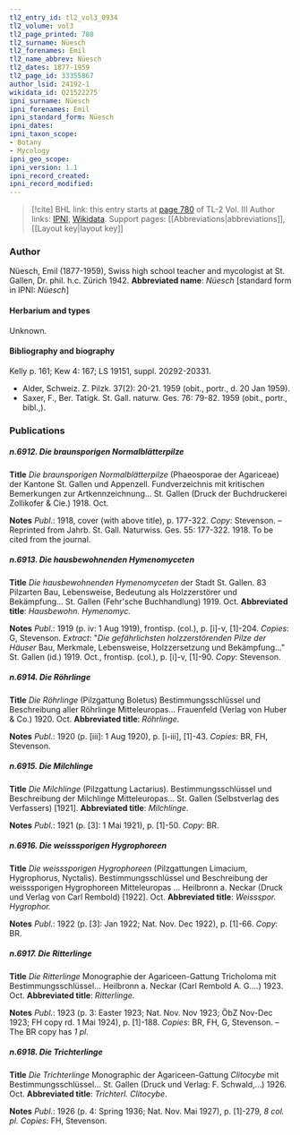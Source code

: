 ```yaml
---
tl2_entry_id: tl2_vol3_0934
tl2_volume: vol3
tl2_page_printed: 780
tl2_surname: Nüesch
tl2_forenames: Emil
tl2_name_abbrev: Nüesch
tl2_dates: 1877-1959
tl2_page_id: 33355867
author_lsid: 24192-1
wikidata_id: Q21522275
ipni_surname: Nüesch
ipni_forenames: Emil
ipni_standard_form: Nüesch
ipni_dates: 
ipni_taxon_scope: 
- Botany
- Mycology
ipni_geo_scope: 
ipni_version: 1.1
ipni_record_created: 
ipni_record_modified:
---
```


> [!cite] BHL link: this entry starts at [page 780](https://www.biodiversitylibrary.org/page/33355867) of TL-2 Vol. III
> Author links: [IPNI](https://www.ipni.org/a/24192-1), [Wikidata](https://www.wikidata.org/wiki/Q21522275). Support pages: [[Abbreviations|abbreviations]], [[Layout key|layout key]]

### Author

Nüesch, Emil (1877-1959), Swiss high school teacher and mycologist at St. Gallen, Dr. phil. h.c. Zürich 1942. 
**Abbreviated name**: *Nüesch* \[standard form in IPNI: *Nüesch*\]

#### Herbarium and types

Unknown.

#### Bibliography and biography

Kelly p. 161; Kew 4: 167; LS 19151, suppl. 20292-20331.
- Alder, Schweiz. Z. Pilzk. 37(2): 20-21. 1959 (obit., portr., d. 20 Jan 1959).
- Saxer, F., Ber. Tatigk. St. Gall. naturw. Ges. 76: 79-82. 1959 (obit., portr., bibl.,).

### Publications

##### n.6912. Die braunsporigen Normalblätterpilze

**Title**
*Die braunsporigen Normalblätterpilze* (Phaeosporae der Agariceae) der Kantone St. Gallen und Appenzell. Fundverzeichnis mit kritischen Bemerkungen zur Artkennzeichnung... St. Gallen (Druck der Buchdruckerei Zollikofer & Cie.) 1918. Oct.

**Notes**
*Publ*.: 1918, cover (with above title), p. 177-322. *Copy*: Stevenson. – Reprinted from Jahrb. St. Gall. Naturwiss. Ges. 55: 177-322. 1918. To be cited from the journal.

##### n.6913. Die hausbewohnenden Hymenomyceten

**Title**
*Die hausbewohnenden Hymenomyceten* der Stadt St. Gallen. 83 Pilzarten Bau, Lebensweise, Bedeutung als Holzzerstörer und Bekämpfung... St. Gallen (Fehr'sche Buchhandlung) 1919. Oct.
**Abbreviated title**: *Hausbewohn. Hymenomyc.*

**Notes**
*Publ*.: 1919 (p. iv: 1 Aug 1919), frontisp. (col.), p. \[i\]-v, \[1\]-204. *Copies*: G, Stevenson.
*Extract*: "*Die gefährlichsten holzzerstörenden Pilze der Häuser* Bau, Merkmale, Lebensweise, Holzzersetzung und Bekämpfung..." St. Gallen (id.) 1919. Oct., frontisp. (col.), p. \[i\]-v, \[1\]-90. *Copy*: Stevenson.

##### n.6914. Die Röhrlinge

**Title**
*Die Röhrlinge* (Pilzgattung Boletus) Bestimmungsschlüssel und Beschreibung aller Röhrlinge Mitteleuropas... Frauenfeld (Verlag von Huber & Co.) 1920. Oct.
**Abbreviated title**: *Röhrlinge*.

**Notes**
*Publ*.: 1920 (p. \[iii\]: 1 Aug 1920), p. \[i-iii\], \[1\]-43. *Copies*: BR, FH, Stevenson.

##### n.6915. Die Milchlinge

**Title**
*Die Milchlinge* (Pilzgattung Lactarius). Bestimmungsschlüssel und Beschreibung der Milchlinge Mitteleuropas... St. Gallen (Selbstverlag des Verfassers) \[1921\].
**Abbreviated title**: *Milchlinge*.

**Notes**
*Publ*.: 1921 (p. \[3\]: 1 Mai 1921), p. \[1\]-50. *Copy*: BR.

##### n.6916. Die weisssporigen Hygrophoreen

**Title**
*Die weisssporigen Hygrophoreen* (Pilzgattungen Limacium, Hygrophorus, Nyctalis). Bestimmungsschlüssel und Beschreibung der weisssporigen Hygrophoreen Mitteleuropas ... Heilbronn a. Neckar (Druck und Verlag von Carl Rembold) \[1922\]. Oct.
**Abbreviated title**: *Weissspor. Hygrophor.*

**Notes**
*Publ*.: 1922 (p. \[3\]: Jan 1922; Nat. Nov. Dec 1922), p. \[1\]-66. *Copy*: BR.

##### n.6917. Die Ritterlinge

**Title**
*Die Ritterlinge* Monographie der Agariceen-Gattung Tricholoma mit Bestimmungsschlüssel... Heilbronn a. Neckar (Carl Rembold A. G....) 1923. Oct.
**Abbreviated title**: *Ritterlinge*.

**Notes**
*Publ*.: 1923 (p. 3: Easter 1923; Nat. Nov. Nov 1923; ÖbZ Nov-Dec 1923; FH copy rd. 1 Mai 1924), p. \[1\]-188. *Copies*: BR, FH, G, Stevenson. – The BR copy has *1 pl*.

##### n.6918. Die Trichterlinge

**Title**
*Die Trichterlinge* Monographic der Agariceen-Gattung *Clitocybe* mit Bestimmungsschlüssel... St. Gallen (Druck und Verlag: F. Schwald,...) 1926. Oct.
**Abbreviated title**: *Trichterl. Clitocybe*.

**Notes**
*Publ*.: 1926 (p. 4: Spring 1936; Nat. Nov. Mai 1927), p. \[1\]-279, *8 col. pl. Copies*: FH, Stevenson.

